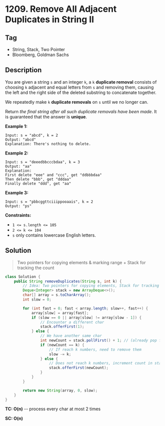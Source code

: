 # 1209. Remove All Adjacent Duplicates in String II

## Tag

- String, Stack, Two Pointer
- Bloomberg, Goldman Sachs

## Description

You are given a string `s` and an integer `k`, a `k` **duplicate removal** consists of choosing `k` adjacent and equal letters from `s` and removing them, causing the left and the right side of the deleted substring to concatenate together.

We repeatedly make `k` **duplicate removals** on `s` until we no longer can.

Return *the final string after all such duplicate removals have been made*. It is guaranteed that the answer is **unique**.

 

**Example 1:**

```
Input: s = "abcd", k = 2
Output: "abcd"
Explanation: There's nothing to delete.
```

**Example 2:**

```
Input: s = "deeedbbcccbdaa", k = 3
Output: "aa"
Explanation: 
First delete "eee" and "ccc", get "ddbbbdaa"
Then delete "bbb", get "dddaa"
Finally delete "ddd", get "aa"
```

**Example 3:**

```
Input: s = "pbbcggttciiippooaais", k = 2
Output: "ps"
```

 

**Constraints:**

- `1 <= s.length <= 105`
- `2 <= k <= 104`
- `s` only contains lowercase English letters.



## Solution

> Two pointers for copying elements & marking range + Stack for tracking the count

```java
class Solution {
    public String removeDuplicates(String s, int k) {
        // Idea: Two pointers for copying elements, Stack for tracking the count
        Deque<Integer> stack = new ArrayDeque<>();
        char[] array = s.toCharArray();
        int slow = 0;

        for (int fast = 0; fast < array.length; slow++, fast++) {
            array[slow] = array[fast];
            if (slow == 0 || array[slow] != array[slow - 1]) {
                // Encounter a different char
                stack.offerFirst(1);
            } else {
                // We have another same char
                int newCount = stack.pollFirst() + 1; // (already pop from stack)
                if (newCount == k) {
                    // If reach k numbers, need to remove them
                    slow -= k;
                } else {
                    // Does not reach k numbers, increment count in stack
                    stack.offerFirst(newCount);
                }
            }
        }

        return new String(array, 0, slow);
    }
}
```

**TC: O(n)** -- process every char at most 2 times

**SC: O(n)**